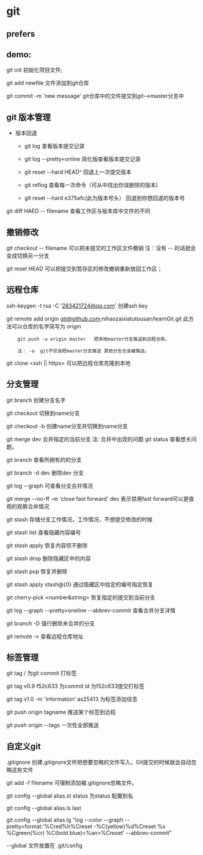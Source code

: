 # git
prefers
----

## demo:

git init 初始化项目文件; 

git add newfile 文件添加到git仓库

git  commit -m 'new message'  git仓库中的文件提交到git-->master分支中

## git 版本管理

+ 版本回退
  
  - git log  查看版本提交记录

  - git log --pretty=online  简化版查看版本提交记录

  -  git reset --hard HEAD^  回退上一次提交版本

  -  git reflog  查看每一次命令（可从中找出你误删除的版本)


  -   git reset --hard e375afc(此为版本号头） 回退到你想回退的版本号


git diff HAED -- filename 查看工作区与版本库中文件的不同 



## 撤销修改

git checkout --  filename  可以把未提交的工作区文件撤销
注：没有 -- 的话就会变成切换另一分支

git reset HEAD <file> 可以把提交到暂存区的修改撤销重新放回工作区；

## 远程仓库

ssh-keygen -t rsa -C '283421724@qq.com'  创建ssh key

git remote add origin git@github.com:nihaozaixiatutousan/learnGit.git 此方法可以仓库的名字简写为 origin

```
    git push -u origin master   把本地master分支推送到远程仓库。

    注： -u  git不仅会把master分支推送 其他分支也会被推送。 

```
git clone <ssh || https>  可以把远程仓库克隆到本地


## 分支管理

git branch <name>  创建分支名字

git checkout <name>  切换到name分支

git checkout -b <name> 创建name分支并切换到name分支

git merge dev   合并指定的当前分支
注: 合并中出现的问题 git status 查看想关问题。

git branch 查看所拥有的的分支

git branch -d dev 删除dev 分支

git log --graph 可查看分支合并情况

git merge --no-ff -m 'close fast forward' dev  表示禁用fast forward可以更直观的观察合并情况

git stash 存储分支工作情况，工作情况，不想提交修改的时候

git stash list 查看隐藏内容编号

git stash apply 恢复内容但不删除

git stash drop  删除隐藏区中的内容

git stash pop  恢复并删除

git stash apply  stash@{0}  通过隐藏区中给定的编号指定恢复

git cherry-pick <number&string> 恢复指定的提交到当前分支

git log --graph --pretty=oneline --abbrev-commit 查看合并分支详情

git branch -D <name> 强行删除未合并的分支

git remote -v 查看远程仓库地址 



## 标签管理

git tag /<name/> 为git commit 打标签

git tag v0.9  f52c633  为commit id 为f52c633提交打标签

git tag v1.0 -m 'information' as25413  为标签添加信息

git push origin tagname  推送某个标签到远程

git push origin --tags  一次性全部推送

## 自定义git

.gitignore 创建.gitignore文件把想要忽略的文件写入，Git提交的时候就会自动忽略这些文件

git add -f filename 可强制添加被.gitignore忽略文件。

git config --global alias.st status 为status 配置别名

git config --global alias.ls last  

git config --global alias.lg "log --color --graph --pretty=format:'%Cred%h%Creset -%C(yellow)%d%Creset %s %Cgreen(%cr) %C(bold blue)<%an>%Creset' --abbrev-commit"   


--global 文件放置在 .git/config 



